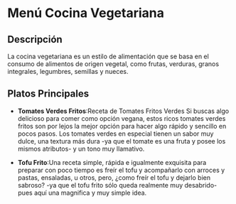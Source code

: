 # Menú Cocina Vegetariana

## Descripción
La cocina vegetariana es un estilo de alimentación que se basa en el consumo de alimentos de origen vegetal, como frutas, verduras, granos integrales, legumbres, semillas y nueces. 

## Platos Principales
- **Tomates Verdes Fritos**:Receta de Tomates Fritos Verdes
Si buscas algo delicioso para comer como opción vegana, estos ricos tomates verdes fritos son por lejos la mejor opción para hacer algo rápido y sencillo en pocos pasos. Los tomates verdes en especial tienen un sabor muy dulce, una textura más dura -ya que el tomate es una fruta y posee los mismos atributos- y un tono muy llamativo.

- **Tofu Frito**:Una receta simple, rápida e igualmente exquisita para preparar con poco tiempo es freír el tofu y acompañarlo con arroces y pastas, ensaladas, u otros, pero, ¿como freír el tofu y dejarlo bien sabroso? -ya que el tofu frito sólo queda realmente muy desabrido- pues aquí una magnifica y muy simple idea. 